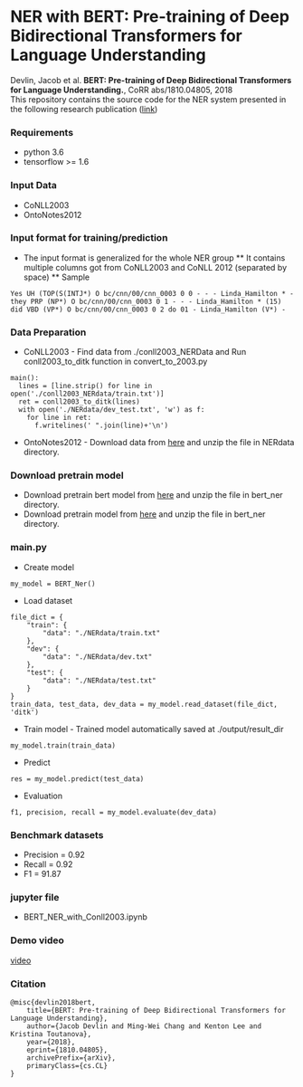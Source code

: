 # NER with BERT: Pre-training of Deep Bidirectional Transformers for Language Understanding
Devlin, Jacob et al. **BERT: Pre-training of Deep Bidirectional Transformers for Language Understanding.**, CoRR abs/1810.04805, 2018<br>
This repository contains the source code for the NER system presented in the following research publication ([link](https://arxiv.org/pdf/1810.04805.pdf))

### Requirements<br>
* python 3.6
* tensorflow >= 1.6

### Input Data
* CoNLL2003
* OntoNotes2012

### Input format for training/prediction
* The input format is generalized for the whole NER group
** It contains multiple columns got from CoNLL2003 and CoNLL 2012 (separated by space)
** Sample
```
Yes UH (TOP(S(INTJ*) O bc/cnn/00/cnn_0003 0 0 - - - Linda_Hamilton * -
they PRP (NP*) O bc/cnn/00/cnn_0003 0 1 - - - Linda_Hamilton * (15)
did VBD (VP*) O bc/cnn/00/cnn_0003 0 2 do 01 - Linda_Hamilton (V*) -
```

### Data Preparation 
* CoNLL2003 - Find data from ./conll2003_NERData and Run conll2003_to_ditk function in convert_to_2003.py
```
main():
  lines = [line.strip() for line in open('./conll2003_NERdata/train.txt')]
  ret = conll2003_to_ditk(lines)
  with open('./NERdata/dev_test.txt', 'w') as f:
    for line in ret:
      f.writelines(' ".join(line)+'\n')
```
* OntoNotes2012 - Download data from [here](https://drive.google.com/open?id=1OauoEoPONWgwV3vH759uoBdP7MQRkr9N) and unzip the file in NERdata directory.<br>

### Download pretrain model
* Download pretrain bert model from [here](https://drive.google.com/open?id=1UBgb9OlLFvYGzpUufaj9Voe36muxW4Ga) and unzip the file in bert_ner directory.
* Download pretrain model from [here](https://drive.google.com/open?id=1ZNj9uXPKv1jWtla0ur2JQg2Y5S-g9LgL) and unzip the file in bert_ner directory.



### main.py
* Create model
```
my_model = BERT_Ner()
```
* Load dataset
```
file_dict = {
    "train": {
        "data": "./NERdata/train.txt"
    },
    "dev": {
        "data": "./NERdata/dev.txt"
    },
    "test": {
        "data": "./NERdata/test.txt"
    }
}
train_data, test_data, dev_data = my_model.read_dataset(file_dict, 'ditk')
```
* Train model - Trained model automatically saved at ./output/result_dir
```
my_model.train(train_data)
```
* Predict
```
res = my_model.predict(test_data)
```
* Evaluation
```
f1, precision, recall = my_model.evaluate(dev_data)
```

### Benchmark datasets
* Precision = 0.92
* Recall = 0.92
* F1 = 91.87

### jupyter file
* BERT_NER_with_Conll2003.ipynb

### Demo video
 [video]()<br>

### Citation
```
@misc{devlin2018bert,
    title={BERT: Pre-training of Deep Bidirectional Transformers for Language Understanding},
    author={Jacob Devlin and Ming-Wei Chang and Kenton Lee and Kristina Toutanova},
    year={2018},
    eprint={1810.04805},
    archivePrefix={arXiv},
    primaryClass={cs.CL}
}
```
